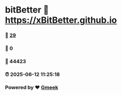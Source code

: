 # bitBetter :link: https://xBitBetter.github.io 
### :page_facing_up: [29](https://xBitBetter.github.io/tag.html) 
### :speech_balloon: 0 
### :hibiscus: 44423 
### :alarm_clock: 2025-06-12 11:25:18 
### Powered by :heart: [Gmeek](https://github.com/Meekdai/Gmeek)
